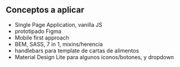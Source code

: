  

## Conceptos a aplicar
- Single Page Application, vanilla JS  
- prototipado Figma
- Mobile first approach
- BEM, SASS, 7 in 1, mixins/herencia
- handlebars para template de cartas de alimentos
- Material Design Lite para  algunos iconos/botones, y dropdown

 
